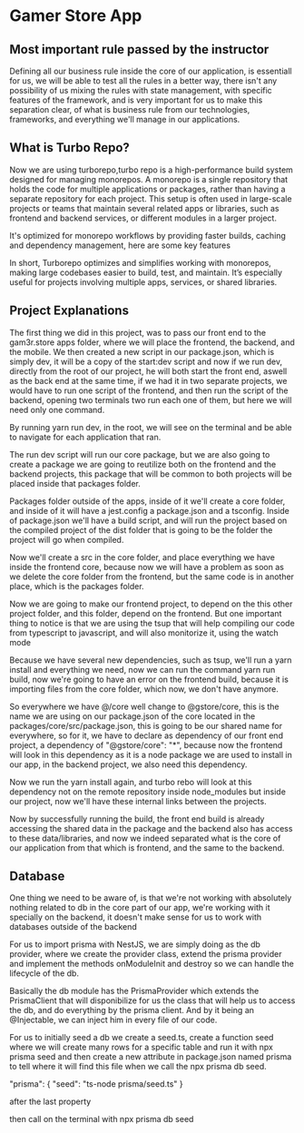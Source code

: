 # Gamer Store App

## Most important rule passed by the instructor

Defining all our business rule inside the core of our application, is essentiall for us, we will be able to test all the
rules in a better way, there isn't any possibility of us mixing the rules with state management, with specific features
of the framework, and is very important for us to make this separation clear, of what is business rule from our technologies,
frameworks, and everything we'll manage in our applications.

 

## What is Turbo Repo?

Now we are using turborepo,turbo repo is a high-performance build system designed for managing monorepos. A monorepo is a
single repository that holds the code for multiple applications or packages, rather than having a separate repository for
each project. This setup is often used in large-scale projects or teams that maintain several related apps or libraries, such
as frontend and backend services, or different modules in a larger project.

It's optimized for monorepo workflows by providing faster builds, caching and dependency management, here are some key features

In short, Turborepo optimizes and simplifies working with monorepos, making large codebases easier to build, test, and maintain.
It’s especially useful for projects involving multiple apps, services, or shared libraries.

## Project Explanations

The first thing we did in this project, was to pass our front end to the gam3r.store apps folder, where we will place the
frontend, the backend, and the mobile.
We then created a new script in our package.json, which is simply dev, it will be a copy of the start:dev script and now
if we run dev, directly from the root of our project, he will both start the front end, aswell as the back end at the same
time, if we had it in two separate projects, we would have to run one script of the frontend, and then run the script
of the backend, opening two terminals two run each one of them, but here we will need only one command.

By running yarn run dev, in the root, we will see on the terminal and be able to navigate for each application that ran.

The run dev script will run our core package, but we are also going to create a package we are going to reutilize both
on the frontend and the backend projects, this package that will be common to both projects will be placed inside that
packages folder.

Packages folder outside of the apps, inside of it we'll create a core folder, and inside of it will have a jest.config
a package.json and a tsconfig.
Inside of package.json we'll have a build script, and will run the project based on the compiled project of the dist folder
that is going to be the folder the project will go when compiled.

Now we'll create a src in the core folder, and place everything we have inside the frontend core, because now we will have
a problem as soon as we delete the core folder from the frontend, but the same code is in another place, which is the packages
folder.

Now we are going to make our frontend project, to depend on the this other project folder, and this folder, depend on the
frontend. But one important thing to notice is that we are using the tsup that will help compiling our code from typescript
to javascript, and will also monitorize it, using the watch mode

Because we have several new dependencies, such as tsup, we'll run a yarn install and everything we need, now we can run
the command yarn run build, now we're going to have an error on the frontend build, because it is importing files from
the core folder, which now, we don't have anymore.

So everywhere we have @/core well change to @gstore/core, this is the name we are using on our package.json of the core
located in the packages/core/src/package.json, this is going to be our shared name for everywhere, so for it, we have
to declare as dependency of our front end project, a dependency of "@gstore/core": "*", because now the frontend will
look in this dependency as it is a node package we are used to install in our app, in the backend project, we also need
this dependency.

Now we run the yarn install again, and turbo rebo will look at this dependency not on the remote repository inside node_modules
but inside our project, now we'll have these internal links between the projects.

Now by successfully running the build, the front end build is already accessing the shared data in the package and the
backend also has access to these data/libraries, and now we indeed separated what is the core of our application from that
which is frontend, and the same to the backend.

## Database

One thing we need to be aware of, is that we're not working with absolutely nothing related to db in the core part of our
app, we're working with it specially on the backend, it doesn't make sense for us to work with databases outside of the
backend

For us to import prisma with NestJS, we are simply doing as the db provider, where we create the provider class, extend
the prisma provider and implement the methods onModuleInit and destroy so we can handle the lifecycle of the db.

Basically the db module has the PrismaProvider which extends the PrismaClient that will disponibilize for us the class
that will help us to access the db, and do everything by the prisma client. And by it being an @Injectable, we can inject
him in every file of our code.


For us to initially seed a db we create a seed.ts, create a function seed where we will create many rows for a
specific table and run it with npx prisma seed and then create a new attribute in package.json named prisma
to tell where it will find this file when we call the npx prisma db seed.

"prisma": {
        "seed": "ts-node prisma/seed.ts"
}

after the last property

then call on the terminal with npx prisma db seed







